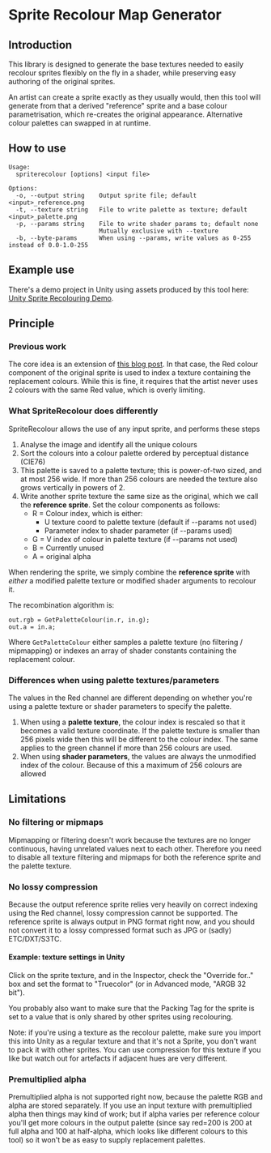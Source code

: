 # Sprite Recolour Map Generator

## Introduction

This library is designed to generate the base textures needed to easily recolour 
sprites flexibly on the fly in a shader, while preserving easy authoring of the 
original sprites.

An artist can create a sprite exactly as they usually would, then this tool will 
generate from that a derived "reference" sprite and a base colour parametrisation, which 
re-creates the original appearance. Alternative colour palettes can swapped in
at runtime.

## How to use

```
Usage:
  spriterecolour [options] <input file>

Options:
  -o, --output string    Output sprite file; default <input>_reference.png
  -t, --texture string   File to write palette as texture; default <input>_palette.png
  -p, --params string    File to write shader params to; default none
                         Mutually exclusive with --texture
  -b, --byte-params      When using --params, write values as 0-255 instead of 0.0-1.0-255
```

## Example use

There's a demo project in Unity using assets produced by this tool here:
[Unity Sprite Recolouring Demo](https://github.com/sinbad/SpriteRecolourUnity).

## Principle

### Previous work

The core idea is an extension of [this blog post](https://gamedevelopment.tutsplus.com/tutorials/how-to-use-a-shader-to-dynamically-swap-a-sprites-colors--cms-25129). In that
case, the Red colour component of the original sprite is used to index a 
texture containing the replacement colours. While this is fine, it requires that
the artist never uses 2 colours with the same Red value, which is overly 
limiting.

### What SpriteRecolour does differently

SpriteRecolour allows the use of any input sprite, and performs these steps

1. Analyse the image and identify all the unique colours
2. Sort the colours into a colour palette ordered by perceptual distance (CIE76)
3. This palette is saved to a palette texture; this is power-of-two sized, and
   at most 256 wide. If more than 256 colours are needed the texture also grows
   vertically in powers of 2.
4. Write another sprite texture the same size as the original, which we call the
   **reference sprite**. Set the colour components as follows:
   * R = Colour index, which is either:
     * U texture coord to palette texture (default if --params not used)
     * Parameter index to shader parameter (if --params used)
   * G = V index of colour in palette texture (if --params not used)
   * B = Currently unused
   * A = original alpha

When rendering the sprite, we simply combine the **reference sprite** with 
*either* a modified palette texture or modified shader arguments to recolour it. 

The recombination algorithm is:

```
out.rgb = GetPaletteColour(in.r, in.g);
out.a = in.a;
```

Where `GetPaletteColour` either samples a palette texture (no filtering /
mipmapping) or indexes an array of shader constants containing the replacement
colour.

### Differences when using palette textures/parameters
The values in the Red channel are different depending on whether you're using
a palette texture or shader parameters to specify the palette. 

1. When using a **palette texture**, the colour index is rescaled so that it
   becomes a valid texture coordinate. If the palette texture is smaller than
   256 pixels wide then this will be different to the colour index. The same
   applies to the green channel if more than 256 colours are used.
2. When using **shader parameters**, the values are always the unmodified index
   of the colour. Because of this a maximum of 256 colours are allowed

## Limitations

### No filtering or mipmaps

Mipmapping or filtering doesn't work because the textures are no longer continuous,
having unrelated values next to each other. Therefore you need to disable all
texture filtering and mipmaps for both the reference sprite and the palette
texture.

### No lossy compression

Because the output reference sprite relies very heavily on correct indexing 
using the Red channel, lossy compression cannot be supported. The reference
sprite is always output in PNG format right now, and you should not convert it
to a lossy compressed format such as JPG or (sadly) ETC/DXT/S3TC. 

#### Example: texture settings in Unity
Click on the sprite texture, and in the Inspector, check the "Override for.."
box and set the format to "Truecolor" (or in Advanced mode, "ARGB 32 bit"). 

You probably also want to make sure that the Packing Tag for the sprite is set
to a value that is only shared by other sprites using recolouring.

Note: if you're using a texture as the recolour palette, make sure you import
this into Unity as a regular texture and that it's not a Sprite, you don't want
to pack it with other sprites. You can use compression for this texture if you
like but watch out for artefacts if adjacent hues are very different.

### Premultiplied alpha

Premultiplied alpha is not supported right now, because the palette RGB and
alpha are stored separately. If you use an input texture with premultiplied
alpha then things may kind of work; but if alpha varies per reference colour
you'll get more colours in the output palette (since say red=200 is 200 at full
alpha and 100 at half-alpha, which looks like different colours to this tool)
so it won't be as easy to supply replacement palettes.
